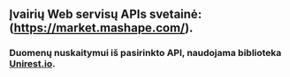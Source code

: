 ## Įvairių Web servisų APIs svetainė: (https://market.mashape.com/).

### Duomenų nuskaitymui iš pasirinkto API, naudojama biblioteka [Unirest.io](http://unirest.io/java.html).



